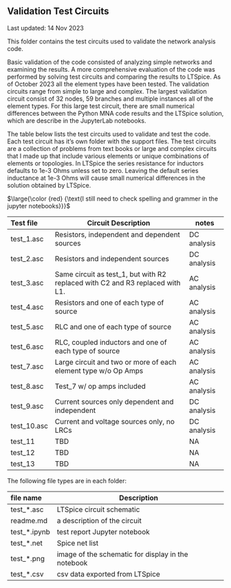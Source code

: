 ## Validation Test Circuits  
Last updated: 14 Nov 2023

This folder contains the test circuits used to validate the network analysis code.   

Basic validation of the code consisted of analyzing simple networks and examining the results. A more comprehensive evaluation of the code was performed by solving test circuits and comparing the results to LTSpice. As of October 2023 all the element types have been tested. The validation circuits range from simple to large and complex. The largest validation circuit consist of 32 nodes, 59 branches and multiple instances all of the element types. For this large test circuit, there are small numerical differences between the Python MNA code results and the LTSpice solution, which are describe in the JupyterLab notebooks.

The table below lists the test circuits used to validate and test the code. Each test circuit has it’s own folder with the support files. The test circuits are a collection of problems from text books or large and complex circuits that I made up that include various elements or unique combinations of elements or topologies. In LTSpice the series resistance for inductors defaults to 1e-3 Ohms unless set to zero. Leaving the default series inductance at 1e-3 Ohms will cause small numerical differences in the solution obtained by LTSpice.

$\large{\color {red} {\text{I still need to check spelling and grammer in the jupyter notebooks}}}$  

| Test file | Circuit Description | notes |
|:---------------|-------------|--------|
| test_1.asc | Resistors, independent and dependent sources | DC analysis |
| test_2.asc | Resistors and independent sources | DC analysis |
| test_3.asc | Same circuit as test_1, but with R2 replaced with C2 and R3 replaced with L1. | AC analysis |
| test_4.asc | Resistors and one of each type of source | AC analysis |
| test_5.asc | RLC and one of each type of source | AC analysis |
| test_6.asc | RLC, coupled inductors and one of each type of source | AC analysis |
| test_7.asc | Large circuit and two or more of each element type w/o Op Amps | AC analysis |
| test_8.asc | Test_7 w/ op amps included | AC analysis |
| test_9.asc | Current sources only dependent and independent | DC analysis |
| test_10.asc | Current and voltage sources only, no LRCs | DC analysis |
| test_11 | TBD | NA |
| test_12 | TBD | NA |
| test_13 | TBD | NA |

The following file types are in each folder:

| file name | Description |
|:---------------|-------------|
| test_*.asc | LTSpice circuit schematic |
| readme.md | a description of the circuit |
| test_*.ipynb | test report Jupyter notebook |
| test_*.net | Spice net list |	
| test_*.png | image of the schematic for display in the notebook |
| test_*.csv | csv data exported from LTSpice |

